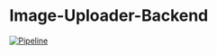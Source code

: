 # Image-Uploader-Backend


[![Pipeline](https://github.com/HectorMartinDama/Image-Uploader-Backend/actions/workflows/pipeline.yml/badge.svg)](https://github.com/HectorMartinDama/Image-Uploader-Backend/actions/workflows/pipeline.yml)
